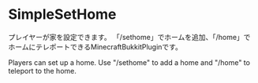 # SimpleSetHome
プレイヤーが家を設定できます。
「/sethome」でホームを追加、「/home」でホームにテレポートできるMinecraftBukkitPluginです。

Players can set up a home.
 Use "/sethome" to add a home and "/home" to teleport to the home.